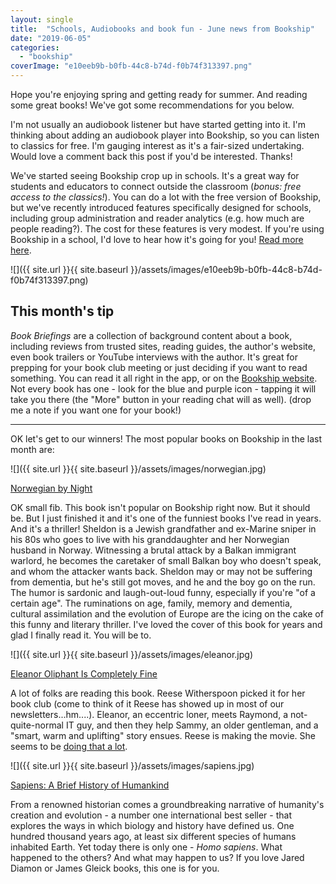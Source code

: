 ```yaml
---
layout: single
title:  "Schools, Audiobooks and book fun - June news from Bookship"
date: "2019-06-05"
categories: 
  - "bookship"
coverImage: "e10eeb9b-b0fb-44c8-b74d-f0b74f313397.png"
---
```


Hope you're enjoying spring and getting ready for summer. And reading some great books! We've got some recommendations for you below.

I'm not usually an audiobook listener but have started getting into it. I'm thinking about adding an audiobook player into Bookship, so you can listen to classics for free. I'm gauging interest as it's a fair-sized undertaking. Would love a comment back this post if you'd be interested. Thanks!

We've started seeing Bookship crop up in schools. It's a great way for students and educators to connect outside the classroom (_bonus: free access to the classics!_). You can do a lot with the free version of Bookship, but we've recently introduced features specifically designed for schools, including group administration and reader analytics (e.g. how much are people reading?). The cost for these features is very modest. If you're using Bookship in a school, I'd love to hear how it's going for you! [Read more here](https://blog.bookshipapp.com/2019/05/03/introducing-bookship-team-for-schools-and-reading-groups/).

![]({{ site.url }}{{ site.baseurl }}/assets/images/e10eeb9b-b0fb-44c8-b74d-f0b74f313397.png)

## **This month's tip**

_Book Briefings_ are a collection of background content about a book, including reviews from trusted sites, reading guides, the author's website, even book trailers or YouTube interviews with the author. It's great for prepping for your book club meeting or just deciding if you want to read something. You can read it all right in the app, or on the [Bookship website](https://www.bookshipapp.com). Not every book has one - look for the blue and purple icon - tapping it will take you there (the "More" button in your reading chat will as well). (drop me a note if you want one for your book!)

* * *

OK let's get to our winners! The most popular books on Bookship in the last month are:

![]({{ site.url }}{{ site.baseurl }}/assets/images/norwegian.jpg)

[Norwegian by Night](https://www.amazon.com/Norwegian-Night-Derek-Miller/dp/0544292669?SubscriptionId=AKIAIKMVYJ6MJU6ROZYQ&tag=codexmap-20&linkCode=xm2&camp=2025&creative=165953&creativeASIN=0544292669)

OK small fib. This book isn't popular on Bookship right now. But it should be. But I just finished it and it's one of the funniest books I've read in years. And it's a thriller! Sheldon is a Jewish grandfather and ex-Marine sniper in his 80s who goes to live with his granddaughter and her Norwegian husband in Norway. Witnessing a brutal attack by a Balkan immigrant warlord, he becomes the caretaker of small Balkan boy who doesn't speak, and whom the attacker wants back. Sheldon may or may not be suffering from dementia, but he's still got moves, and he and the boy go on the run. The humor is sardonic and laugh-out-loud funny, especially if you're "of a certain age". The ruminations on age, family, memory and dementia, cultural assimilation and the evolution of Europe are the icing on the cake of this funny and literary thriller. I've loved the cover of this book for years and glad I finally read it. You will be to.

![]({{ site.url }}{{ site.baseurl }}/assets/images/eleanor.jpg)

[Eleanor Oliphant Is Completely Fine](http://www.amazon.com/Eleanor-Oliphant-Completely-Fine-Novel/dp/0735220689%3FSubscriptionId%3DAKIAIKMVYJ6MJU6ROZYQ%26tag%3Dcodexmap-20%26linkCode%3Dxm2%26camp%3D2025%26creative%3D165953%26creativeASIN%3D0735220689)

A lot of folks are reading this book. Reese Witherspoon picked it for her book club (come to think of it Reese has showed up in most of our newsletters...hm....). Eleanor, an eccentric loner, meets Raymond, a not-quite-normal IT guy, and then they help Sammy, an older gentleman, and a "smart, warm and uplifting" story ensues. Reese is making the movie. She seems to be [doing that a lot](https://www.bustle.com/p/12-books-that-reese-witherspoon-plans-to-bring-to-the-screen-next-48716).

![]({{ site.url }}{{ site.baseurl }}/assets/images/sapiens.jpg)

[Sapiens: A Brief History of Humankind](https://www.amazon.com/Sapiens-A-Brief-History-Humankind/dp/0062316095%3FSubscriptionId%3DAKIAIKMVYJ6MJU6ROZYQ%26tag%3Dcodexmap-20%26linkCode%3Dxm2%26camp%3D2025%26creative%3D165953%26creativeASIN%3D0062316095)

From a renowned historian comes a groundbreaking narrative of humanity's creation and evolution - a number one international best seller - that explores the ways in which biology and history have defined us. One hundred thousand years ago, at least six different species of humans inhabited Earth. Yet today there is only one - _Homo sapiens_. What happened to the others? And what may happen to us? If you love Jared Diamon or James Gleick books, this one is for you.
